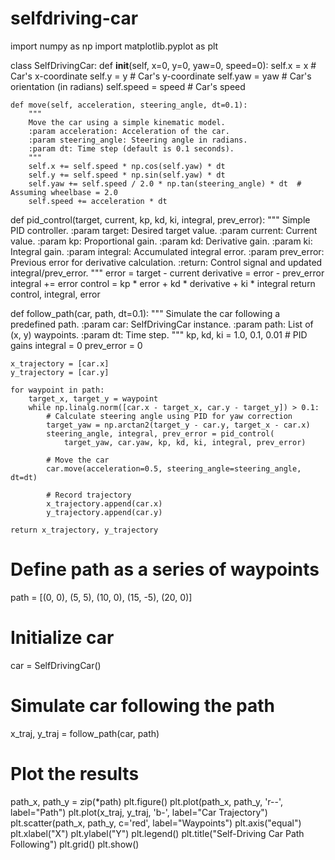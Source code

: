 # selfdriving-car
import numpy as np
import matplotlib.pyplot as plt

class SelfDrivingCar:
    def __init__(self, x=0, y=0, yaw=0, speed=0):
        self.x = x      # Car's x-coordinate
        self.y = y      # Car's y-coordinate
        self.yaw = yaw  # Car's orientation (in radians)
        self.speed = speed  # Car's speed

    def move(self, acceleration, steering_angle, dt=0.1):
        """
        Move the car using a simple kinematic model.
        :param acceleration: Acceleration of the car.
        :param steering_angle: Steering angle in radians.
        :param dt: Time step (default is 0.1 seconds).
        """
        self.x += self.speed * np.cos(self.yaw) * dt
        self.y += self.speed * np.sin(self.yaw) * dt
        self.yaw += self.speed / 2.0 * np.tan(steering_angle) * dt  # Assuming wheelbase = 2.0
        self.speed += acceleration * dt

def pid_control(target, current, kp, kd, ki, integral, prev_error):
    """
    Simple PID controller.
    :param target: Desired target value.
    :param current: Current value.
    :param kp: Proportional gain.
    :param kd: Derivative gain.
    :param ki: Integral gain.
    :param integral: Accumulated integral error.
    :param prev_error: Previous error for derivative calculation.
    :return: Control signal and updated integral/prev_error.
    """
    error = target - current
    derivative = error - prev_error
    integral += error
    control = kp * error + kd * derivative + ki * integral
    return control, integral, error

def follow_path(car, path, dt=0.1):
    """
    Simulate the car following a predefined path.
    :param car: SelfDrivingCar instance.
    :param path: List of (x, y) waypoints.
    :param dt: Time step.
    """
    kp, kd, ki = 1.0, 0.1, 0.01  # PID gains
    integral = 0
    prev_error = 0

    x_trajectory = [car.x]
    y_trajectory = [car.y]

    for waypoint in path:
        target_x, target_y = waypoint
        while np.linalg.norm([car.x - target_x, car.y - target_y]) > 0.1:
            # Calculate steering angle using PID for yaw correction
            target_yaw = np.arctan2(target_y - car.y, target_x - car.x)
            steering_angle, integral, prev_error = pid_control(
                target_yaw, car.yaw, kp, kd, ki, integral, prev_error)

            # Move the car
            car.move(acceleration=0.5, steering_angle=steering_angle, dt=dt)

            # Record trajectory
            x_trajectory.append(car.x)
            y_trajectory.append(car.y)

    return x_trajectory, y_trajectory

# Define path as a series of waypoints
path = [(0, 0), (5, 5), (10, 0), (15, -5), (20, 0)]

# Initialize car
car = SelfDrivingCar()

# Simulate car following the path
x_traj, y_traj = follow_path(car, path)

# Plot the results
path_x, path_y = zip(*path)
plt.figure()
plt.plot(path_x, path_y, 'r--', label="Path")
plt.plot(x_traj, y_traj, 'b-', label="Car Trajectory")
plt.scatter(path_x, path_y, c='red', label="Waypoints")
plt.axis("equal")
plt.xlabel("X")
plt.ylabel("Y")
plt.legend()
plt.title("Self-Driving Car Path Following")
plt.grid()
plt.show()
